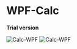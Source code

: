# WPF-Calc

**Trial version**


![Calc-WPF](https://i.ibb.co/m6ZpzjC/123.png)
![Calc-WPF](https://i.ibb.co/jgKFMq5/1234.png)


